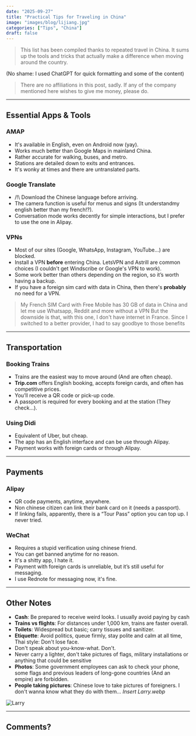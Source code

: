 ```yaml
---
date: "2025-09-27"
title: "Practical Tips for Traveling in China"
image: "images/blog/lijiang.jpg"
categories: ["Tips", "China"]
draft: false
---
```


> This list has been compiled thanks to repeated travel in China.
It sums up the tools and tricks that actually make a difference when moving around the country.

(No shame: I used ChatGPT for quick formatting and some of the content)

> There are no affiliations in this post, sadly.
If any of the company mentioned here wishes to give me money, please do.  
---

## Essential Apps & Tools

### AMAP  
- It's available in English, even on Android now (yay).  
- Works much better than Google Maps in mainland China.  
- Rather accurate for walking, buses, and metro.  
- Stations are detailed down to exits and entrances.
- It's wonky at times and there are untranslated parts.

### Google Translate  
- /!\ Download the Chinese language before arriving.  
- The camera function is useful for menus and signs (It understandmy english better than my french!?).  
- Conversation mode works decently for simple interactions, but I prefer to use the one in Alipay.

### VPNs  
- Most of our sites (Google, WhatsApp, Instagram, YouTube…) are blocked.  
- Install a VPN **before** entering China. LetsVPN and Astrill are common choices (I couldn't get Windscribe or Google's VPN to work).  
- Some work better than others depending on the region, so it’s worth having a backup.
- If you have a foreign sim card with data in China, then there's **probably** no need for a VPN.

> My French SIM Card with Free Mobile has 30 GB of data in China and let me use Whatsapp, Reddit and more without a VPN
But the downside is that, with this one, I don't have internet in France.
Since I switched to a better provider, I had to say goodbye to those benefits

---

## Transportation

### Booking Trains  
- Trains are the easiest way to move around (And are often cheap).  
- **Trip.com** offers English booking, accepts foreign cards, and often has competitive prices.  
- You’ll receive a QR code or pick-up code.  
- A passport is required for every booking and at the station (They check...).

### Using Didi  
- Equivalent of Uber, but cheap.  
- The app has an English interface and can be use through Alipay.  
- Payment works with foreign cards or through Alipay.  

---

## Payments

### Alipay
- QR code payments, anytime, anywhere.  
- Non chinese citizen can link their bank card on it (needs a passport).  
- If linking fails, apparently, there is a “Tour Pass” option you can top up. I never tried.  

### WeChat
- Requires a stupid verification using chinese friend.  
- You can get banned anytime for no reason.
- It's a shitty app, I hate it.
- Payment with foreign cards is unreliable, but it’s still useful for messaging.
- I use Rednote for messaging now, it's fine.

---

## Other Notes

- **Cash**: Be prepared to receive weird looks. I usually avoid paying by cash  
- **Trains vs flights**: For distances under 1,000 km, trains are faster overall.  
- **Toilets**: Widespread but basic; carry tissues and sanitizer.  
- **Etiquette**: Avoid politics, queue firmly, stay polite and calm at all time, Thai style: Don't lose face.  
- Don't speak about you-know-what. Don't.
- Never carry a lighter, don't take pictures of flags, military installations or anything that could be sensitive
- **Photos**: Some government employees can ask to check your phone, some flags and previous leaders of long-gone countries (And an empire) are forbidden.
- **People taking pictures**: Chinese love to take pictures of foreigners. I don't wanna know what they do with them... *Insert Larry.webp*

![Larry](images/blog/larry.webp)

---
Comments?
---
